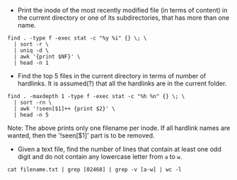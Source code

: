 - Print the inode of the most recently modified file (in terms of content) in the current directory or one of its subdirectories, that has more than one name. 

```console
find . -type f -exec stat -c "%y %i" {} \; \
  | sort -r \
  | uniq -d \
  | awk '{print $NF}' \
  | head -n 1
```

- Find the top 5 files in the current directory in terms of number of hardlinks. It is assumed(?) that all the hardlinks are in the current folder.

```console
find . -maxdepth 1 -type f -exec stat -c "%h %n" {} \; \
  | sort -rn \
  | awk '!seen[$1]++ {print $2}' \
  | head -n 5
```

Note: The above prints only one filename per inode. If all hardlink names are wanted, then the '!seen[$1]' part is to be removed.

- Given a text file, find the number of lines that contain at least one odd digit and do not contain any lowercase letter from `a` to `w`.

```console
cat filename.txt | grep [02468] | grep -v [a-w] | wc -l
```
